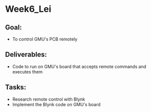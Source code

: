 # Week6\_Lei

## Goal:

 - To control GMU's PCB remotely

## Deliverables:

 - Code to run on GMU's board that accepts remote commands and executes them

## Tasks:

 - Research remote control with Blynk
 - Implement the Blynk code on GMU's board
